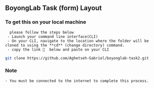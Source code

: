 ## BoyongLab Task (form)  Layout
### To get this on your local machine
      please follow the steps below
     - Launch your command line interface(CLI)
     - On your CLI, navigate to the location where the folder will be cloned to using the **cd** (change directory) command.
     - copy the link 🔗  below and paste on your CLI

```bash
git clone https://github.com/Aghetseh-Gabriel/boyonglab-task2.git
```
### Note
    - You must be connected to the internet to complete this process.

